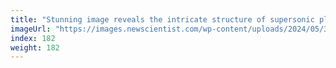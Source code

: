 ```yaml
---
title: "Stunning image reveals the intricate structure of supersonic plasma"
imageUrl: "https://images.newscientist.com/wp-content/uploads/2024/05/31154525/SEI_206674787.jpg?width=788"
index: 182
weight: 182
---
```


